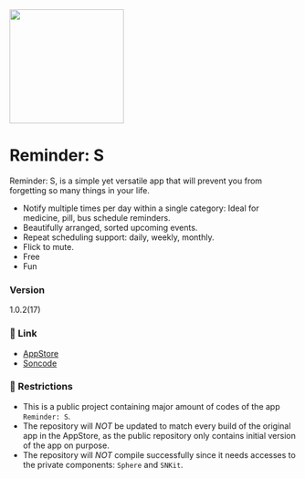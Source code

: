 <img src="http://www.soncode.com/images/reminder_main.png" width="200px" />

# Reminder: S

Reminder: S, is a simple yet versatile app that will prevent you from forgetting so many things in your life.

- Notify multiple times per day within a single category: Ideal for medicine, pill, bus schedule reminders.
- Beautifully arranged, sorted upcoming events.
- Repeat scheduling support: daily, weekly, monthly.
- Flick to mute.
- Free
- Fun


### Version

1.0.2(17)


### :link: Link

- [AppStore](https://itunes.apple.com/us/app/reminder-s/id1245159072?mt=8)
- [Soncode](http://www.soncode.com)


### :key: Restrictions

- This is a public project containing major amount of codes of the app `Reminder: S`.
- The repository will *NOT* be updated to match every build of the original app in the AppStore, as the public repository only contains initial version of the app on purpose.
- The repository will *NOT* compile successfully since it needs accesses to the private components: `Sphere` and `SNKit`.
